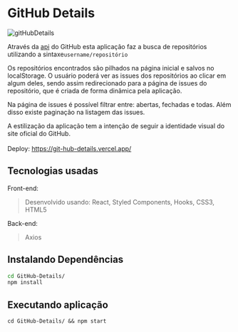 # GitHub Details

![gitHubDetails](https://user-images.githubusercontent.com/29557187/193363734-894fb987-b9be-4458-a31d-9b9cbf8abe25.png)

Através da  [api](https://api.github.com) do GitHub esta aplicação faz a busca de repositórios utilizando a sintaxe``username/repositório``<br>

Os repositórios encontrados são pilhados na página inicial e salvos no localStorage. O usuário poderá ver as issues dos repositórios ao clicar em algum deles, sendo assim redirecionado para a página de issues do repositório, que é criada de forma dinâmica pela aplicação.<br>

Na página de issues é possível filtrar entre: abertas, fechadas e todas. Além disso existe paginação na listagem das issues.

A estilização da aplicação tem a intenção de seguir a identidade visual do site oficial do GitHub.<br><br>
Deploy: https://git-hub-details.vercel.app/
## Tecnologias usadas

Front-end:
> Desenvolvido usando: React, Styled Components, Hooks, CSS3, HTML5

Back-end:
> Axios


## Instalando Dependências

>
```bash
cd GitHub-Details/
npm install
``` 
## Executando aplicação

  ```
  cd GitHub-Details/ && npm start

